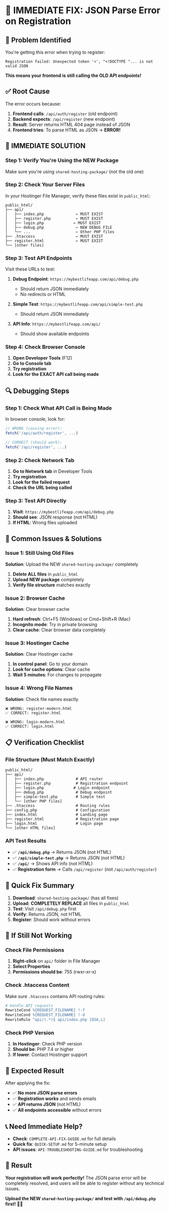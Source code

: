 # 🚨 IMMEDIATE FIX: JSON Parse Error on Registration

## 🎯 Problem Identified

You're getting this error when trying to register:
```
Registration failed: Unexpected token '<', "<!DOCTYPE "... is not valid JSON
```

**This means your frontend is still calling the OLD API endpoints!**

## ✅ Root Cause

The error occurs because:
1. **Frontend calls**: `/api/auth/register` (old endpoint)
2. **Backend expects**: `/api/register` (new endpoint)
3. **Result**: Server returns HTML 404 page instead of JSON
4. **Frontend tries**: To parse HTML as JSON → **ERROR!**

## 🚀 **IMMEDIATE SOLUTION**

### **Step 1: Verify You're Using the NEW Package**
Make sure you're using `shared-hosting-package/` (not the old one)

### **Step 2: Check Your Server Files**
In your Hostinger File Manager, verify these files exist in `public_html`:

```
public_html/
├── api/
│   ├── index.php              ← MUST EXIST
│   ├── register.php           ← MUST EXIST
│   ├── login.php             ← MUST EXIST
│   ├── debug.php              ← NEW DEBUG FILE
│   └── ...                    ← Other PHP files
├── .htaccess                  ← MUST EXIST
├── register.html              ← MUST EXIST
└── [other files]
```

### **Step 3: Test API Endpoints**
Visit these URLs to test:

1. **Debug Endpoint**: `https://mybestlifeapp.com/api/debug.php`
   - Should return JSON immediately
   - No redirects or HTML

2. **Simple Test**: `https://mybestlifeapp.com/api/simple-test.php`
   - Should return JSON immediately

3. **API Info**: `https://mybestlifeapp.com/api/`
   - Should show available endpoints

### **Step 4: Check Browser Console**
1. **Open Developer Tools** (F12)
2. **Go to Console tab**
3. **Try registration**
4. **Look for the EXACT API call being made**

## 🔍 **Debugging Steps**

### **Step 1: Check What API Call is Being Made**
In browser console, look for:
```javascript
// WRONG (causing error):
fetch('/api/auth/register', ...)

// CORRECT (should work):
fetch('/api/register', ...)
```

### **Step 2: Check Network Tab**
1. **Go to Network tab** in Developer Tools
2. **Try registration**
3. **Look for the failed request**
4. **Check the URL being called**

### **Step 3: Test API Directly**
1. **Visit**: `https://mybestlifeapp.com/api/debug.php`
2. **Should see**: JSON response (not HTML)
3. **If HTML**: Wrong files uploaded

## 🚨 **Common Issues & Solutions**

### **Issue 1: Still Using Old Files**
**Solution**: Upload the NEW `shared-hosting-package/` completely
1. **Delete ALL files** in `public_html`
2. **Upload NEW package** completely
3. **Verify file structure** matches exactly

### **Issue 2: Browser Cache**
**Solution**: Clear browser cache
1. **Hard refresh**: Ctrl+F5 (Windows) or Cmd+Shift+R (Mac)
2. **Incognito mode**: Try in private browsing
3. **Clear cache**: Clear browser data completely

### **Issue 3: Hostinger Cache**
**Solution**: Clear Hostinger cache
1. **In control panel**: Go to your domain
2. **Look for cache options**: Clear cache
3. **Wait 5 minutes**: For changes to propagate

### **Issue 4: Wrong File Names**
**Solution**: Check file names exactly
```
❌ WRONG: register-modern.html
✅ CORRECT: register.html

❌ WRONG: login-modern.html  
✅ CORRECT: login.html
```

## 📋 **Verification Checklist**

### **File Structure (Must Match Exactly)**
```
public_html/
├── api/
│   ├── index.php              # API router
│   ├── register.php           # Registration endpoint
│   ├── login.php             # Login endpoint
│   ├── debug.php              # Debug endpoint
│   ├── simple-test.php        # Simple test
│   └── [other PHP files]
├── .htaccess                  # Routing rules
├── config.php                 # Configuration
├── index.html                 # Landing page
├── register.html              # Registration page
├── login.html                 # Login page
└── [other HTML files]
```

### **API Test Results**
- ✅ **`/api/debug.php`** → Returns JSON (not HTML)
- ✅ **`/api/simple-test.php`** → Returns JSON (not HTML)
- ✅ **`/api/`** → Shows API info (not HTML)
- ✅ **Registration form** → Calls `/api/register` (not `/api/auth/register`)

## 🚀 **Quick Fix Summary**

1. **Download**: `shared-hosting-package/` (has all fixes)
2. **Upload**: **COMPLETELY REPLACE** all files in `public_html`
3. **Test**: Visit `/api/debug.php` first
4. **Verify**: Returns JSON, not HTML
5. **Register**: Should work without errors

## 🔧 **If Still Not Working**

### **Check File Permissions**
1. **Right-click** on `api/` folder in File Manager
2. **Select Properties**
3. **Permissions should be**: 755 (rwxr-xr-x)

### **Check .htaccess Content**
Make sure `.htaccess` contains API routing rules:
```apache
# Handle API requests
RewriteCond %{REQUEST_FILENAME} !-f
RewriteCond %{REQUEST_FILENAME} !-d
RewriteRule ^api/(.*)$ api/index.php [QSA,L]
```

### **Check PHP Version**
1. **In Hostinger**: Check PHP version
2. **Should be**: PHP 7.4 or higher
3. **If lower**: Contact Hostinger support

## 🎯 **Expected Result**

After applying the fix:
- ✅ **No more JSON parse errors**
- ✅ **Registration works** and sends emails
- ✅ **API returns JSON** (not HTML)
- ✅ **All endpoints accessible** without errors

## 📞 **Need Immediate Help?**

- **Check**: `COMPLETE-API-FIX-GUIDE.md` for full details
- **Quick fix**: `QUICK-SETUP.md` for 5-minute setup
- **API issues**: `API-TROUBLESHOOTING-GUIDE.md` for troubleshooting

## 🎉 **Result**

**Your registration will work perfectly!** The JSON parse error will be completely resolved, and users will be able to register without any technical issues.

**Upload the NEW `shared-hosting-package/` and test with `/api/debug.php` first!** 🚀✨



